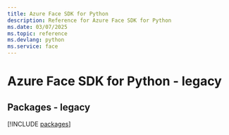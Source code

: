 ```yaml
---
title: Azure Face SDK for Python
description: Reference for Azure Face SDK for Python
ms.date: 03/07/2025
ms.topic: reference
ms.devlang: python
ms.service: face
---
```

# Azure Face SDK for Python - legacy
## Packages - legacy
[!INCLUDE [packages](face-index.md)]